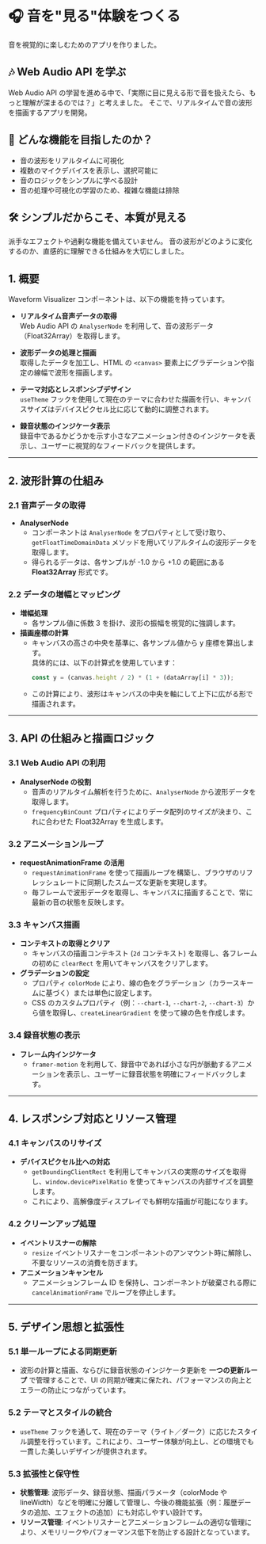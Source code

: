 # 🎧 音を"見る"体験をつくる

音を視覚的に楽しむためのアプリを作りました。

## 🎶 Web Audio API を学ぶ

Web Audio API の学習を進める中で、「実際に目に見える形で音を扱えたら、もっと理解が深まるのでは？」と考えました。
そこで、リアルタイムで音の波形を描画するアプリを開発。

## 🎤 どんな機能を目指したのか？

 - 音の波形をリアルタイムに可視化
 - 複数のマイクデバイスを表示し、選択可能に
 - 音のロジックをシンプルに学べる設計
 - 音の処理や可視化の学習のため、複雑な機能は排除

## 🛠 シンプルだからこそ、本質が見える

派手なエフェクトや過剰な機能を備えていません。
音の波形がどのように変化するのか、直感的に理解できる仕組みを大切にしました。

## 1. 概要

Waveform Visualizer コンポーネントは、以下の機能を持っています。

- **リアルタイム音声データの取得**  
  Web Audio API の `AnalyserNode` を利用して、音の波形データ（Float32Array）を取得します。

- **波形データの処理と描画**  
  取得したデータを加工し、HTML の `<canvas>` 要素上にグラデーションや指定の線幅で波形を描画します。

- **テーマ対応とレスポンシブデザイン**  
  `useTheme` フックを使用して現在のテーマに合わせた描画を行い、キャンバスサイズはデバイスピクセル比に応じて動的に調整されます。

- **録音状態のインジケータ表示**  
  録音中であるかどうかを示す小さなアニメーション付きのインジケータを表示し、ユーザーに視覚的なフィードバックを提供します。

---

## 2. 波形計算の仕組み

### 2.1 音声データの取得
- **AnalyserNode**  
  - コンポーネントは `AnalyserNode` をプロパティとして受け取り、`getFloatTimeDomainData` メソッドを用いてリアルタイムの波形データを取得します。
  - 得られるデータは、各サンプルが -1.0 から +1.0 の範囲にある **Float32Array** 形式です。

### 2.2 データの増幅とマッピング
- **増幅処理**  
  - 各サンプル値に係数 3 を掛け、波形の振幅を視覚的に強調します。
- **描画座標の計算**  
  - キャンバスの高さの中央を基準に、各サンプル値から y 座標を算出します。  
    具体的には、以下の計算式を使用しています：
    ```js
    const y = (canvas.height / 2) * (1 + (dataArray[i] * 3));
    ```
  - この計算により、波形はキャンバスの中央を軸にして上下に広がる形で描画されます。

---

## 3. API の仕組みと描画ロジック

### 3.1 Web Audio API の利用
- **AnalyserNode の役割**  
  - 音声のリアルタイム解析を行うために、`AnalyserNode` から波形データを取得します。
  - `frequencyBinCount` プロパティによりデータ配列のサイズが決まり、これに合わせた Float32Array を生成します。

### 3.2 アニメーションループ
- **requestAnimationFrame の活用**  
  - `requestAnimationFrame` を使って描画ループを構築し、ブラウザのリフレッシュレートに同期したスムーズな更新を実現します。
  - 毎フレームで波形データを取得し、キャンバスに描画することで、常に最新の音の状態を反映します。

### 3.3 キャンバス描画
- **コンテキストの取得とクリア**  
  - キャンバスの描画コンテキスト (`2d` コンテキスト) を取得し、各フレームの初めに `clearRect` を用いてキャンバスをクリアします。
- **グラデーションの設定**  
  - プロパティ `colorMode` により、線の色をグラデーション（カラースキームに基づく）または単色に設定します。
  - CSS のカスタムプロパティ（例：`--chart-1`, `--chart-2`, `--chart-3`）から値を取得し、`createLinearGradient` を使って線の色を作成します。

### 3.4 録音状態の表示
- **フレーム内インジケータ**  
  - `framer-motion` を利用して、録音中であれば小さな円が脈動するアニメーションを表示し、ユーザーに録音状態を明確にフィードバックします。

---

## 4. レスポンシブ対応とリソース管理

### 4.1 キャンバスのリサイズ
- **デバイスピクセル比への対応**  
  - `getBoundingClientRect` を利用してキャンバスの実際のサイズを取得し、`window.devicePixelRatio` を使ってキャンバスの内部サイズを調整します。
  - これにより、高解像度ディスプレイでも鮮明な描画が可能になります。

### 4.2 クリーンアップ処理
- **イベントリスナーの解除**  
  - `resize` イベントリスナーをコンポーネントのアンマウント時に解除し、不要なリソースの消費を防ぎます。
- **アニメーションキャンセル**  
  - アニメーションフレーム ID を保持し、コンポーネントが破棄される際に `cancelAnimationFrame` でループを停止します。

---

## 5. デザイン思想と拡張性

### 5.1 単一ループによる同期更新
- 波形の計算と描画、ならびに録音状態のインジケータ更新を **一つの更新ループ** で管理することで、UI の同期が確実に保たれ、パフォーマンスの向上とエラーの防止につながっています。

### 5.2 テーマとスタイルの統合
- `useTheme` フックを通して、現在のテーマ（ライト／ダーク）に応じたスタイル調整を行っています。これにより、ユーザー体験が向上し、どの環境でも一貫した美しいデザインが提供されます。

### 5.3 拡張性と保守性
- **状態管理**: 波形データ、録音状態、描画パラメータ（colorMode や lineWidth）などを明確に分離して管理し、今後の機能拡張（例：履歴データの追加、エフェクトの追加）にも対応しやすい設計です。
- **リソース管理**: イベントリスナーとアニメーションフレームの適切な管理により、メモリリークやパフォーマンス低下を防止する設計となっています。

